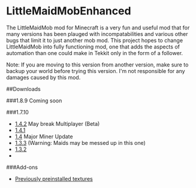# LittleMaidMobEnhanced

The LittleMaidMob mod for Minecraft is a very fun and useful mod that for many versions has been plauged with incompatabilities and various other bugs that limit it to just another mob mod. This project hopes to change LittleMaidMob into fully functioning mod, one that adds the aspects of automation than one could make in Tekkit only in the form of a follower.  

Note: If you are moving to this version from another version, make sure to backup your world before trying this version. I'm not responsible for any damages caused by this mod.

##Downloads

###1.8.9
Coming soon

###1.7.10
* [1.4.2](http://adf.ly/1ZrryI) May break Multiplayer (Beta)
* [1.4.1](http://adf.ly/1ZPS9J)
* [1.4](http://adf.ly/1ZJ5dh) Major Miner Update
* [1.3.3](http://adf.ly/1YdroI)  (Warning: Maids may be messed up in this one)
* [1.3.2](http://adf.ly/1YYyXj)
* 
###Add-ons
* [Previously preinstalled textures](http://adf.ly/1ZrsDX)
